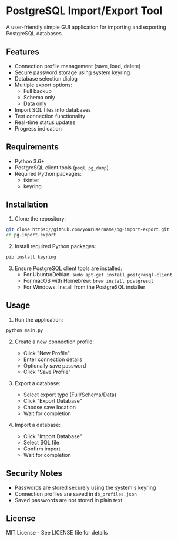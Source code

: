 # PostgreSQL Import/Export Tool

A user-friendly simple GUI application for importing and exporting PostgreSQL databases.

## Features

- Connection profile management (save, load, delete)
- Secure password storage using system keyring
- Database selection dialog
- Multiple export options:
  - Full backup
  - Schema only
  - Data only
- Import SQL files into databases
- Test connection functionality
- Real-time status updates
- Progress indication

## Requirements

- Python 3.6+
- PostgreSQL client tools (`psql`, `pg_dump`)
- Required Python packages:
  - tkinter
  - keyring

## Installation

1. Clone the repository:
```bash
git clone https://github.com/yourusername/pg-import-export.git
cd pg-import-export
```

2. Install required Python packages:
```bash
pip install keyring
```

3. Ensure PostgreSQL client tools are installed:
   - For Ubuntu/Debian: `sudo apt-get install postgresql-client`
   - For macOS with Homebrew: `brew install postgresql`
   - For Windows: Install from the PostgreSQL installer

## Usage

1. Run the application:
```bash
python main.py
```

2. Create a new connection profile:
   - Click "New Profile"
   - Enter connection details
   - Optionally save password
   - Click "Save Profile"

3. Export a database:
   - Select export type (Full/Schema/Data)
   - Click "Export Database"
   - Choose save location
   - Wait for completion

4. Import a database:
   - Click "Import Database"
   - Select SQL file
   - Confirm import
   - Wait for completion

## Security Notes

- Passwords are stored securely using the system's keyring
- Connection profiles are saved in `db_profiles.json`
- Saved passwords are not stored in plain text

## License

MIT License - See LICENSE file for details

